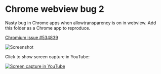 # Chrome webview bug 2
Nasty bug in Chrome apps when allowtransparency is on in webview. Add this folder as a Chrome app to reproduce.

[Chromium issue #534839](https://code.google.com/p/chromium/issues/detail?id=534839&thanks=534839&ts=1442934084)

![Screenshot](http://pakastin.fi/bug.png)

Click to show screen capture in YouTube:

[![Screen capture in YouTube](http://img.youtube.com/vi/RkK-k5LxIys/0.jpg)](http://www.youtube.com/watch?v=RkK-k5LxIys)
